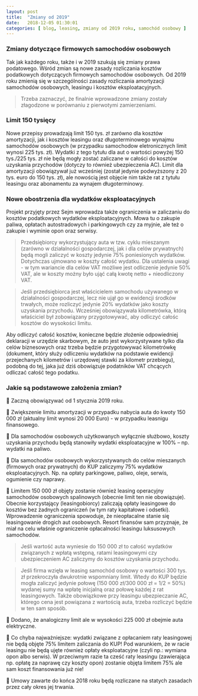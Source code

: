 ```yaml
---
layout: post
title:  "Zmiany od 2019"
date:   2018-12-05 01:30:01
categories: [ blog, leasing, zmiany od 2019 roku, samochód osobowy ]
---
```


### Zmiany dotyczące firmowych samochodów osobowych
Tak jak każdego roku, także i w 2019 szukują się zmiany prawa podatowego. 
Wśród zmian są nowe zasady rozliczania kosztów podatkowych dotyczących firmowych samochodów osobowych. Od 2019 roku zmienią się w szczególności zasady rozliczania amortyzacji samochodów osobowych, leasingu i kosztów eksploatacyjnych.

> Trzeba zaznaczyć, że finalnie wprowadzone zmiany zostały złagodzone w porównaniu z pierwotymi zamierzeniami.

### Limit 150 tysięcy
Nowe przepisy prowadzają limit 150 tys. zł zarówno dla kosztów amortyzacji, jak i kosztów leasingu oraz długoterminowego wynajmu samochodów osobowych (w przypadku samochodow eletronicznych limit wynosi 225 tys. zł). 
Wydatki z tego tytułu dla aut o wartości powyżej 150 tys./225 tys. zł nie będą mogły zostać zaliczane w całości do kosztów uzyskania przychodów (dotyczy to również ubezpieczenia AC).
Limit dla amortyzacji obowiązywał już wcześniej (został jedynie podwyższony z 20 tys. euro do 150 tys. zł), ale nowością jest objęcie nim także rat z tytułu leasingu oraz abonamentu za wynajem długoterminowy.

### Nowe obostrzenia dla wydatków eksploatacyjnych
Projekt przyjęty przez Sejm wprowadza także ograniczenia w zaliczaniu do kosztów podatkowych wydatków eksploatacyjnych. Mowa tu o zakupie paliwa, opłatach autostradowych i parkingowych czy za myjnie, ale też o zakupie i wyminie opon oraz serwisy. 

> Przedsiębiorcy wykorzystujący auta w tzw. cyklu mieszanym (zarówno w działalności gospodarczej, jak i dla celów prywatnych) będą mogli zaliczyć w koszty jedynie 75% poniesionych wydatków. Dotychczas ujmowano w koszty całość wydatku. Dla ustalenia uwagi - w tym wariancie dla celów VAT możliwe jest odliczenie jedynie 50% VAT, ale w koszty możny było ująć całą kwotę netto + nieodliczony VAT.

> Jeśli przedsiębiorca jest właścicielem samochodu używanego w działalności gospodarczej, lecz nie ujął go w ewidencji środków trwałych, może rozliczyć jedynie 20% wydatków jako koszty uzyskania przychodu. Wcześniej obowiązywała kilometrówka, którą właściciel był zobowiązany przygotowywać, aby odliczyć całośc kosztów do wysokości limitu.

Aby odliczyć całość kosztów, konieczne będzie złożenie odpowiedniej deklaracji w urzędzie skarbowym, że auto jest wykorzystywane tylko dla celów biznesowych oraz trzeba będzie przygotowywać kilometrówkę (dokument, który służy odliczeniu wydatków na podstawie ewidencji przejechanych kilometrów i urzędowej stawki za kilometr przebiegu), podobną do tej, jaka już dziś obowiązuje podatników VAT chcących odliczać całość tego podatku.


### Jakie są podstawowe założenia zmian?
🔻 Zaczną obowiązywać od 1 stycznia 2019 roku.

🔻 Zwiększenie limitu amortyzacji w przypadku nabycia auta do kwoty 150 000 zł (aktualny limit wynosi 20 000 Euro) - w przypadku leasnigu finansowego.

🔻 Dla samochodów osobowych użytkowanych wyłącznie służbowo, koszty uzyskania przychodu będą stanowiły wydatki eksploatacyjne w 100% – np. wydatki na paliwo.

🔻 Dla  samochodów osobowych wykorzystywanych do celów mieszanych (firmowych oraz prywatnych) do KUP zaliczymy 75% wydatków eksploatacyjnych. Np. na opłaty parkingowe, paliwo, oleje, serwis, ogumienie czy naprawy.

🔻 Limitem 150 000 zł objęty zostanie również leasing operacyjny samochodów osobowych spalinowych (obecnie limit ten nie obowiązuje).
Obecnie korzystający (leasingobiorcy) zaliczają opłaty leasingowe do kosztów bez żadnych ograniczeń (w tym raty kapitałowe i odsetki). Wprowadzenie ograniczenia spowoduje, że nieopłacalne stanie się leasingowanie drogich aut osobowych. Resort finansów sam przyznaje, że miał na celu właśnie ograniczenie opłacalności leasingu luksusowych samochodów.

> Jeśli wartość auta wyniesie do 150 000 zł to całość wydatków związanych z wpłatą wstępną, ratami leasingowymi czy ubezpieczeniem AC zaliczymy do kosztów uzyskania przychodu.

> Jeśli firma wzięła w leasing samochód osobowy o wartości 300 tys. zł przekroczyła dwukrotnie wspomniany limit. Wtedy do KUP będzie mogła zaliczyć jedynie połowę (150 000 zł/300 000 zł = 1/2 = 50%) wydanej sumy na wpłatę inicjalną oraz połowę każdej z rat leasingowych. Także obowiązkowe przy leasingu ubezpieczanie AC, którego cena jest powiązana z wartością auta, trzeba rozliczyć będzie w ten sam sposób.

🔻 Dodano, że analogiczny limit ale w wysokości 225 000 zł obejmie auta elektryczne.

🔻 Co chyba najważniejsze: wydatki związane z opłacaniem raty leasingowej nie będą objęte 75% limitem zaliczania do KUP! 
Pod warunkiem, że w racie leasingu nie będą ujęte również opłaty eksploatacyjne (czyli np.: wymiana opon albo serwis). 
W przeciwnym razie ta cześć raty leasingu (zawierająca np. opłatę za naprawę czy koszty opon) zostanie objęta limitem 75% ale sam koszt finansowania już nie!

🔻 Umowy zawarte do końca 2018 roku będą rozliczane na statych zasadach przez cały okres jej trwania. 


